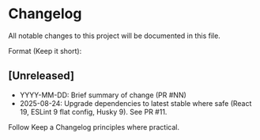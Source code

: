 # Changelog

All notable changes to this project will be documented in this file.

Format (Keep it short):

## [Unreleased]

- YYYY-MM-DD: Brief summary of change (PR #NN)
- 2025-08-24: Upgrade dependencies to latest stable where safe (React 19, ESLint 9 flat config, Husky 9). See PR #11.

Follow Keep a Changelog principles where practical.

